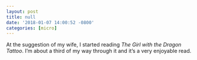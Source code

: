 ```yaml
---
layout: post
title: null
date: '2018-01-07 14:00:52 -0800'
categories: [micro]
---
```


At the suggestion of my wife, I started reading *The Girl with the Dragon Tattoo*. I’m about a third of my way through it and it’s a very enjoyable read.